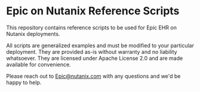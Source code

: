 # Epic on Nutanix Reference Scripts

This repository contains reference scripts to be used for Epic EHR on Nutanix deployments.

All scripts are generalized examples and must be modified to your particular deployment. They are provided as-is without warranty and no liability whatsoever. They are licensed under Apache License 2.0 and are made available for convenience.

Please reach out to Epic@nutanix.com with any questions and we'd be happy to help.
